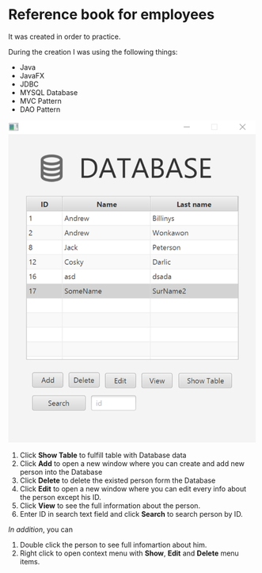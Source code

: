 # Reference book for employees
It was created in order to practice. 

During the creation I was using the following things: 
* Java 
* JavaFX
* JDBC
* MYSQL Database
* MVC Pattern
* DAO Pattern
<img src="https://github.com/THEWaterfall/ReferenceBOOK/raw/master/mainScreen.png" alt="main menu" width="500" height ="650">

1. Click **Show Table** to fulfill table with Database data
2. Click **Add** to open a new window where you can create and add new person into the Database
3. Click **Delete** to delete the existed person form the Database
4. Click **Edit** to open a new window where you can edit every info about the person except his ID.
5. Click **View** to see the full information about the person.
6. Enter ID in search text field and click **Search** to search person by ID.

*In addition*, you can 
1. Double click the person to see full infomartion about him.
2. Right click to open context menu with **Show**, **Edit** and **Delete** menu items.
